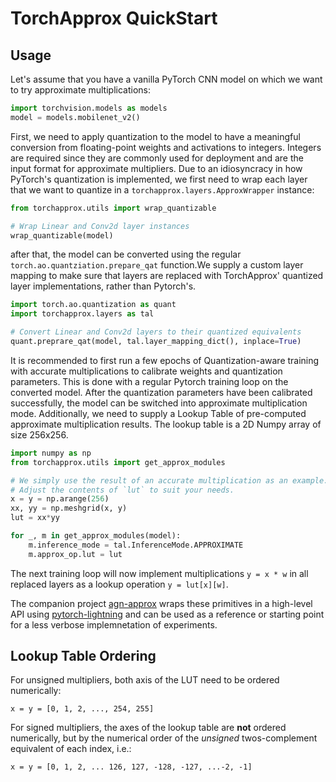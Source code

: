 # TorchApprox QuickStart

## Usage

Let's assume that you have a vanilla PyTorch CNN model on which we want to try approximate multiplications:
```python
import torchvision.models as models
model = models.mobilenet_v2()
```
First, we need to apply quantization to the model to have a meaningful conversion from floating-point weights and activations to integers. Integers are required since they are commonly used for deployment and are the input format for approximate multipliers. Due to an idiosyncracy in how PyTorch's quantization is implemented, we first need to wrap each layer that we want to quantize in a `torchapprox.layers.ApproxWrapper` instance:
```python
from torchapprox.utils import wrap_quantizable

# Wrap Linear and Conv2d layer instances
wrap_quantizable(model)
```
after that, the model can be converted using the regular `torch.ao.quantziation.prepare_qat` function.We supply a custom layer mapping to make sure that layers are replaced with TorchApprox' quantized layer implementations, rather than Pytorch's.
```python
import torch.ao.quantization as quant
import torchapprox.layers as tal

# Convert Linear and Conv2d layers to their quantized equivalents
quant.preprare_qat(model, tal.layer_mapping_dict(), inplace=True)
```
It is recommended to first run a few epochs of Quantization-aware training with accurate multiplications to calibrate weights and quantization parameters. This is done with a regular Pytorch training loop on the converted model. After the quantization parameters have been calibrated successfully, the model can be switched into approximate multiplication mode.
Additionally, we need to supply a Lookup Table of pre-computed approximate multiplication results.
The lookup table is a 2D Numpy array of size 256x256.
```python
import numpy as np
from torchapprox.utils import get_approx_modules

# We simply use the result of an accurate multiplication as an example.
# Adjust the contents of `lut` to suit your needs.
x = y = np.arange(256)
xx, yy = np.meshgrid(x, y)
lut = xx*yy

for _, m in get_approx_modules(model):
    m.inference_mode = tal.InferenceMode.APPROXIMATE
    m.approx_op.lut = lut
```
The next training loop will now implement multiplications `y = x * w` in all replaced layers as a lookup operation `y = lut[x][w]`.

The companion project [agn-approx](https://github.com/etrommer/agn-approx) wraps these primitives in a high-level API using [pytorch-lightning](https://lightning.ai) and can be used as a reference or starting point for a less verbose implemnetation of experiments.

## Lookup Table Ordering
For unsigned multipliers, both axis of the LUT need to be ordered numerically:
```
x = y = [0, 1, 2, ..., 254, 255]
```
For signed multipliers, the axes  of the lookup table are **not** ordered numerically, but by the numerical order of the _unsigned_ twos-complement equivalent of each index, i.e.:
```
x = y = [0, 1, 2, ... 126, 127, -128, -127, ...-2, -1]
```
